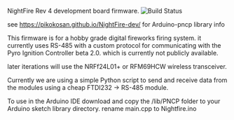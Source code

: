 NightFire Rev 4 development board firmware. <img src="https://travis-ci.org/Pikokosan/NightFire-dev.svg?branch=master" alt="Build Status" />

see https://pikokosan.github.io/NightFire-dev/ for Arduino-pncp library info

This firmware is for a hobby grade digital fireworks firing system. it currently uses RS-485 with a custom protocol for communicating with the Pyro Ignition Controller beta 2.0. which is currently not publicly available.

later iterations will use the NRFf24L01+ or RFM69HCW wireless transceiver.

Currently we are using a simple Python script to send and receive data from the modules using a cheap FTDI232 -> RS-485 module.

To use in the Arduino IDE download and copy the /lib/PNCP folder to your Arduino sketch library directory. rename main.cpp to Nightfire.ino

